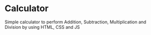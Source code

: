 # Calculator
Simple calculator to perform  Addition, Subtraction, Multiplication and Division by using HTML, CSS and JS
